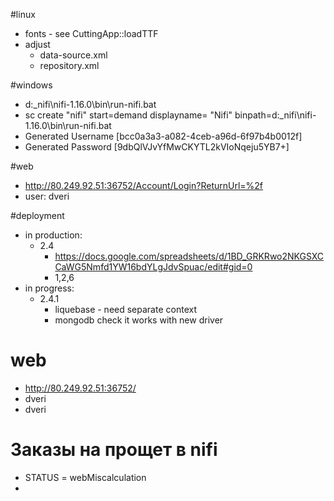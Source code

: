 #linux
* fonts - see CuttingApp::loadTTF
* adjust
  * data-source.xml
  * repository.xml

#windows
* d:\_nifi\nifi-1.16.0\bin\run-nifi.bat
* sc create "nifi" start=demand displayname= "Nifi" binpath=d:\_nifi\nifi-1.16.0\bin\run-nifi.bat
* Generated Username [bcc0a3a3-a082-4ceb-a96d-6f97b4b0012f]
*  Generated Password [9dbQlVJvYfMwCKYTL2kVIoNqeju5YB7+]


#web
* http://80.249.92.51:36752/Account/Login?ReturnUrl=%2f
* user: dveri

#deployment
* in production: 
  * 2.4
    * https://docs.google.com/spreadsheets/d/1BD_GRKRwo2NKGSXCCaWG5Nmfd1YW16bdYLgJdvSpuac/edit#gid=0
    * 1,2,6
* in progress:
  * 2.4.1
    * liquebase - need separate context
    * mongodb check it works with new driver

# web 
* http://80.249.92.51:36752/
* dveri
* dveri

# Заказы на прощет в nifi
* STATUS = webMiscalculation
* 